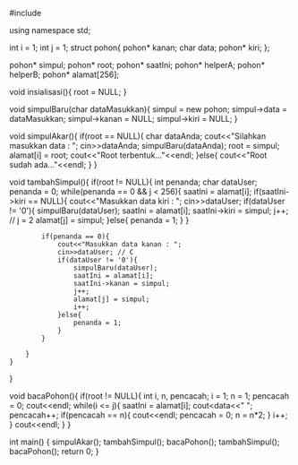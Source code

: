 #include <iostream>

using namespace std;

int i = 1;
int j = 1;
struct pohon{
    pohon* kanan;
    char data;
    pohon* kiri;
};

pohon* simpul;
pohon* root;
pohon* saatIni;
pohon* helperA;
pohon* helperB;
pohon* alamat[256];

void insialisasi(){
    root = NULL;
}

void simpulBaru(char dataMasukkan){
    simpul = new pohon;
    simpul->data = dataMasukkan;
    simpul->kanan = NULL;
    simpul->kiri = NULL;
}

void simpulAkar(){
    if(root == NULL){
        char dataAnda;
        cout<<"Silahkan masukkan data : ";
        cin>>dataAnda;
        simpulBaru(dataAnda);
        root = simpul;
        alamat[i] = root;
        cout<<"Root terbentuk..."<<endl;
    }else{
        cout<<"Root sudah ada..."<<endl;
    }
}


void tambahSimpul(){
    if(root != NULL){
        int penanda;
        char dataUser;
        penanda = 0;
        while(penanda == 0 && j < 256){
            saatIni = alamat[i];
            if(saatIni->kiri == NULL){
                cout<<"Masukkan data kiri : ";
                cin>>dataUser;
                if(dataUser != '0'){
                    simpulBaru(dataUser);
                    saatIni = alamat[i];
                    saatIni->kiri = simpul;
                    j++; // j = 2
                    alamat[j] = simpul;
                }else{
                    penanda = 1;
                }
            }


            if(penanda == 0){
                cout<<"Masukkan data kanan : ";
                cin>>dataUser; // C
                if(dataUser != '0'){
                    simpulBaru(dataUser);
                    saatIni = alamat[i];
                    saatIni->kanan = simpul;
                    j++;
                    alamat[j] = simpul;
                    i++;
                }else{
                    penanda = 1;
                }
            }

        }
    }

}

void bacaPohon(){
    if(root != NULL){
        int i, n, pencacah;
        i = 1;
        n = 1;
        pencacah = 0;
        cout<<endl;
        while(i <= j){
            saatIni = alamat[i];
            cout<<saatIni->data<<" ";
            pencacah++;
            if(pencacah == n){
                cout<<endl;
                pencacah = 0;
                n = n*2;
            }
            i++;
        }
        cout<<endl;
    }
}

int main()
{
    simpulAkar();
    tambahSimpul();
    bacaPohon();
    tambahSimpul();
    bacaPohon();
    return 0;
}
